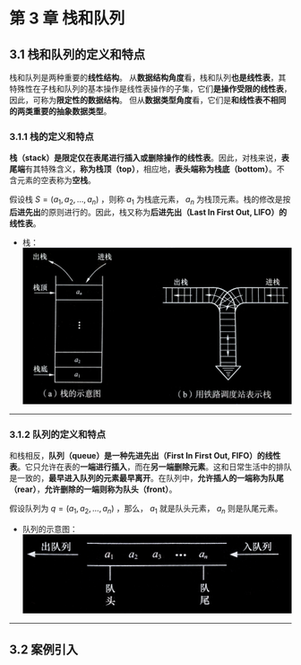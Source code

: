 # 第 3 章 栈和队列

## 3.1 栈和队列的定义和特点
栈和队列是两种重要的**线性结构**。
从**数据结构角度**看，栈和队列**也是线性表**，其特殊性在子栈和队列的基本操作是线性表操作的子集，它们**是操作受限的线性表**，因此，可称为**限定性的数据结构**。
但从**数据类型角度**看，它们是**和线性表不相同的两类重要的抽象数据类型**。

### 3.1.1 栈的定义和特点
**栈（stack）**是**限定仅在表尾进行插入或删除操作的线性表**。因此，对栈来说，**表尾端**有其特殊含义，**称为栈顶（top）**，相应地，**表头端称为栈底（bottom）**。不含元素的空表称为**空栈**。

假设栈 $S = (a_1, a_2, ..., a_n)$ ，则称 $a_1$ 为栈底元素， $a_n$ 为栈顶元素。栈的修改是按**后进先出**的原则进行的。因此，栈又称为**后进先出（Last In First Out, LIFO）的线性表**。

- 栈：
  ![栈](img/3/栈.jpg "栈")


---


### 3.1.2 队列的定义和特点
和栈相反，**队列（queue）**是一种**先进先出（First In First Out, FIFO）的线性表**。它只允许在表的**一端进行插入**，而在**另一端删除元素**。这和日常生活中的排队是一致的，**最早进入队列的元素最早离开**。在队列中，**允许插人的一端称为队尾（rear）**，**允许删除的一端则称为队头（front）**。

假设队列为 $q = (a_1, a_2, ..., a_n)$ ，那么， $a_1$ 就是队头元素， $a_n$ 则是队尾元素。

- 队列的示意图：
  ![队列的示意图](img/3/队列的示意图.jpg "队列的示意图")


---


## 3.2 案例引入

